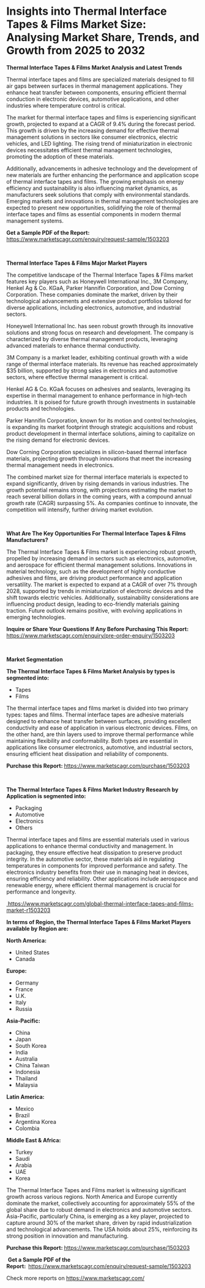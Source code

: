 <p><h1>Insights into Thermal Interface Tapes & Films Market Size: Analysing Market Share, Trends, and Growth from 2025 to 2032</h1></p><p><strong>Thermal Interface Tapes & Films Market Analysis and Latest Trends</strong></p>
<p><p>Thermal interface tapes and films are specialized materials designed to fill air gaps between surfaces in thermal management applications. They enhance heat transfer between components, ensuring efficient thermal conduction in electronic devices, automotive applications, and other industries where temperature control is critical. </p><p>The market for thermal interface tapes and films is experiencing significant growth, projected to expand at a CAGR of 9.4% during the forecast period. This growth is driven by the increasing demand for effective thermal management solutions in sectors like consumer electronics, electric vehicles, and LED lighting. The rising trend of miniaturization in electronic devices necessitates efficient thermal management technologies, promoting the adoption of these materials.</p><p>Additionally, advancements in adhesive technology and the development of new materials are further enhancing the performance and application scope of thermal interface tapes and films. The growing emphasis on energy efficiency and sustainability is also influencing market dynamics, as manufacturers seek solutions that comply with environmental standards. Emerging markets and innovations in thermal management technologies are expected to present new opportunities, solidifying the role of thermal interface tapes and films as essential components in modern thermal management systems.</p></p>
<p><strong>Get a Sample PDF of the Report:&nbsp;</strong> <a href="https://www.marketscagr.com/enquiry/request-sample/1503203?utm_campaign=2470&utm_medium=2&utm_source=Github&utm_content=ia&utm_term=23032025&utm_id=thermal-interface-tapes-films">https://www.marketscagr.com/enquiry/request-sample/1503203</a></p>
<p>&nbsp;</p>
<p><strong>Thermal Interface Tapes & Films Major Market Players</strong></p>
<p><p>The competitive landscape of the Thermal Interface Tapes & Films market features key players such as Honeywell International Inc., 3M Company, Henkel Ag & Co. KGaA, Parker Hannifin Corporation, and Dow Corning Corporation. These companies dominate the market, driven by their technological advancements and extensive product portfolios tailored for diverse applications, including electronics, automotive, and industrial sectors.</p><p>Honeywell International Inc. has seen robust growth through its innovative solutions and strong focus on research and development. The company is characterized by diverse thermal management products, leveraging advanced materials to enhance thermal conductivity.</p><p>3M Company is a market leader, exhibiting continual growth with a wide range of thermal interface materials. Its revenue has reached approximately $35 billion, supported by strong sales in electronics and automotive sectors, where effective thermal management is critical.</p><p>Henkel AG & Co. KGaA focuses on adhesives and sealants, leveraging its expertise in thermal management to enhance performance in high-tech industries. It is poised for future growth through investments in sustainable products and technologies.</p><p>Parker Hannifin Corporation, known for its motion and control technologies, is expanding its market footprint through strategic acquisitions and robust product development in thermal interface solutions, aiming to capitalize on the rising demand for electronic devices.</p><p>Dow Corning Corporation specializes in silicon-based thermal interface materials, projecting growth through innovations that meet the increasing thermal management needs in electronics. </p><p>The combined market size for thermal interface materials is expected to expand significantly, driven by rising demands in various industries. The growth potential remains strong, with projections estimating the market to reach several billion dollars in the coming years, with a compound annual growth rate (CAGR) surpassing 5%. As companies continue to innovate, the competition will intensify, further driving market evolution.</p></p>
<p>&nbsp;</p>
<p><strong>What Are The Key Opportunities For Thermal Interface Tapes & Films Manufacturers?</strong></p>
<p><p>The Thermal Interface Tapes & Films market is experiencing robust growth, propelled by increasing demand in sectors such as electronics, automotive, and aerospace for efficient thermal management solutions. Innovations in material technology, such as the development of highly conductive adhesives and films, are driving product performance and application versatility. The market is expected to expand at a CAGR of over 7% through 2028, supported by trends in miniaturization of electronic devices and the shift towards electric vehicles. Additionally, sustainability considerations are influencing product design, leading to eco-friendly materials gaining traction. Future outlook remains positive, with evolving applications in emerging technologies.</p></p>
<p><strong>Inquire or Share Your Questions If Any Before Purchasing This Report:</strong> <a href="https://www.marketscagr.com/enquiry/pre-order-enquiry/1503203?utm_campaign=2470&utm_medium=2&utm_source=Github&utm_content=ia&utm_term=23032025&utm_id=thermal-interface-tapes-films">https://www.marketscagr.com/enquiry/pre-order-enquiry/1503203</a></p>
<p>&nbsp;</p>
<p><strong>Market Segmentation</strong></p>
<p><strong>The Thermal Interface Tapes & Films Market Analysis by types is segmented into:</strong></p>
<p><ul><li>Tapes</li><li>Films</li></ul></p>
<p><p>The thermal interface tapes and films market is divided into two primary types: tapes and films. Thermal interface tapes are adhesive materials designed to enhance heat transfer between surfaces, providing excellent conductivity and ease of application in various electronic devices. Films, on the other hand, are thin layers used to improve thermal performance while maintaining flexibility and conformability. Both types are essential in applications like consumer electronics, automotive, and industrial sectors, ensuring efficient heat dissipation and reliability of components.</p></p>
<p><strong>Purchase this Report:&nbsp;</strong><a href="https://www.marketscagr.com/purchase/1503203?utm_campaign=2470&utm_medium=2&utm_source=Github&utm_content=ia&utm_term=23032025&utm_id=thermal-interface-tapes-films">https://www.marketscagr.com/purchase/1503203</a></p>
<p>&nbsp;</p>
<p><strong>The Thermal Interface Tapes & Films Market Industry Research by Application is segmented into:</strong></p>
<p><ul><li>Packaging</li><li>Automotive</li><li>Electronics</li><li>Others</li></ul></p>
<p><p>Thermal interface tapes and films are essential materials used in various applications to enhance thermal conductivity and management. In packaging, they ensure effective heat dissipation to preserve product integrity. In the automotive sector, these materials aid in regulating temperatures in components for improved performance and safety. The electronics industry benefits from their use in managing heat in devices, ensuring efficiency and reliability. Other applications include aerospace and renewable energy, where efficient thermal management is crucial for performance and longevity.</p></p>
<p><a href="https://www.marketscagr.com/global-thermal-interface-tapes-and-films-market-r1503203?utm_campaign=2470&utm_medium=2&utm_source=Github&utm_content=ia&utm_term=23032025&utm_id=thermal-interface-tapes-films">&nbsp;https://www.marketscagr.com/global-thermal-interface-tapes-and-films-market-r1503203</a></p>
<p><strong>In terms of Region, the Thermal Interface Tapes & Films Market Players available by Region are:</strong></p>
<p>
    <p> <strong> North America: </strong>
        <ul>
            <li>United States</li>
            <li>Canada</li>
        </ul>
        </p> 
    <p> <strong> Europe: </strong>
        <ul>
            <li>Germany</li>
            <li>France</li>
            <li>U.K.</li>
            <li>Italy</li>
            <li>Russia</li>
        </ul>
        </p> 
    <p> <strong> Asia-Pacific: </strong>
        <ul>
            <li>China</li>
            <li>Japan</li>
            <li>South Korea</li>
            <li>India</li>
            <li>Australia</li>
            <li>China Taiwan</li>
            <li>Indonesia</li>
            <li>Thailand</li>
            <li>Malaysia</li>
        </ul>
        </p> 
    <p> <strong> Latin America: </strong>
        <ul>
            <li>Mexico</li>
            <li>Brazil</li>
            <li>Argentina Korea</li>
            <li>Colombia</li>
        </ul>
        </p> 
    <p> <strong> Middle East & Africa: </strong>
        <ul>
            <li>Turkey</li>
            <li>Saudi</li>
            <li>Arabia</li>
            <li>UAE</li>
            <li>Korea</li>
        </ul>
    </p>
    </p>
<p><p>The Thermal Interface Tapes and Films market is witnessing significant growth across various regions. North America and Europe currently dominate the market, collectively accounting for approximately 55% of the global share due to robust demand in electronics and automotive sectors. Asia-Pacific, particularly China, is emerging as a key player, projected to capture around 30% of the market share, driven by rapid industrialization and technological advancements. The USA holds about 25%, reinforcing its strong position in innovation and manufacturing.</p></p>
<p><strong>Purchase this Report: </strong><a href="https://www.marketscagr.com/purchase/1503203?utm_campaign=2470&utm_medium=2&utm_source=Github&utm_content=ia&utm_term=23032025&utm_id=thermal-interface-tapes-films">https://www.marketscagr.com/purchase/1503203</a></p>
<p>&nbsp;<strong>Get a Sample PDF of the Report:&nbsp;&nbsp;</strong><a href="https://www.marketscagr.com/enquiry/request-sample/1503203?utm_campaign=2470&utm_medium=2&utm_source=Github&utm_content=ia&utm_term=23032025&utm_id=thermal-interface-tapes-films">https://www.marketscagr.com/enquiry/request-sample/1503203</a></p>
<p><strong></strong></p>
<p>Check more reports on <a href="https://www.marketscagr.com/?utm_campaign=2470&utm_medium=2&utm_source=Github&utm_content=ia&utm_term=23032025&utm_id=thermal-interface-tapes-films">https://www.marketscagr.com/</a></p>